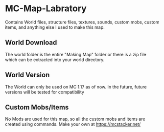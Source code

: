 # MC-Map-Labratory
Contains World files, structure files, textures, sounds, custom mobs, custom items, and anything else I used to make this map.

## World Download
The world folder is the entire "Making Map" folder or there is a zip file which can be extracted into your world directory.

## World Version
The World can only be used on MC 1.17 as of now. In the future, future versions will be tested for compatibility

## Custom Mobs/Items
No Mods are used for this map, so all the custom mobs and items are created using commands. Make your own at https://mcstacker.net/
